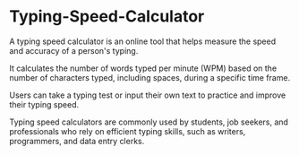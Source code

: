 # Typing-Speed-Calculator
A typing speed calculator is an online tool that helps measure the speed and accuracy of a person's typing. 

It calculates the number of words typed per minute (WPM) based on the number of characters typed, including spaces, during a specific time frame.

Users can take a typing test or input their own text to practice and improve their typing speed.

Typing speed calculators are commonly used by students, job seekers, and professionals who rely on efficient typing skills, such as writers, programmers, and data entry clerks.
